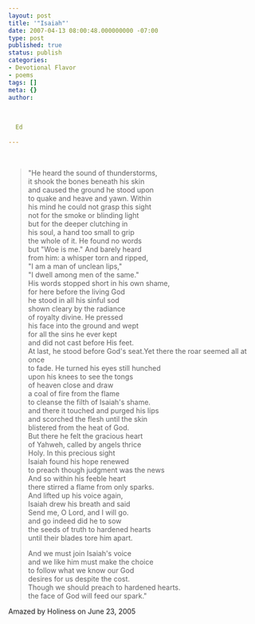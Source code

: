 ```yaml
---
layout: post
title: '"Isaiah"'
date: 2007-04-13 08:00:48.000000000 -07:00
type: post
published: true
status: publish
categories:
- Devotional Flavor
- poems
tags: []
meta: {}
author:
  
  
  
  Ed
  
---
```

<br />
<blockquote><p> <span>"He heard the sound of thunderstorms,<br />
it shook the bones beneath his skin<br />
and caused the ground he stood upon<br />
to quake and heave and yawn.   Within<br />
his mind he could not grasp this sight<br />
not for the smoke or blinding light<br />
but for the deeper clutching in<br />
his soul, a hand too small to grip<br />
the whole of it. He found no words<br />
but "Woe is me."  And barely heard<br />
from him: a whisper torn and ripped,<br />
"I am a man of unclean lips,"<br />
"I dwell among men of the same."<br />
His words stopped short in his own shame,<br />
for here before the living God<br />
he stood in all his sinful sod<br />
shown cleary by the radiance<br />
of royalty divine.  He pressed<br />
his face into the ground and wept<br />
for all the sins he ever kept<br />
and did not cast before His feet.<br />
At last, he stood before God's seat.</span>Yet there the roar seemed all at once<br />
to fade.  He turned his eyes still hunched<br />
upon his knees to see the tongs<br />
of heaven close and draw<br />
a coal of fire from the flame<br />
to cleanse the filth of Isaiah's shame.<br />
and there it touched and purged his lips<br />
and scorched the flesh until the skin<br />
blistered from the heat of God.<br />
But there he felt the gracious heart<br />
of Yahweh, called by angels thrice<br />
Holy.  In this precious sight<br />
Isaiah found his hope renewed<br />
to preach though judgment was the news<br />
And so within his feeble heart<br />
there stirred a flame from only sparks.<br />
And lifted up his voice again,<br />
Isaiah drew his breath and said<br />
Send me, O Lord, and I will go.<br />
and go indeed did he to sow<br />
the seeds of truth to hardened hearts<br />
until their blades tore him apart.</p>
<p>And we must join Isaiah's voice<br />
and we like him must make the choice<br />
to follow what we know our God<br />
desires for us despite the cost.<br />
Though we should preach to hardened hearts.<br />
the face of God will feed our spark."</p></blockquote>
<p>Amazed by Holiness on June 23, 2005</p>
